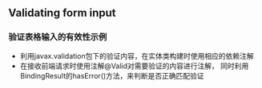 ## Validating form input
### 验证表格输入的有效性示例

   - 利用javax.validation包下的验证内容，在实体类构建时使用相应的依赖注解
   - 在接收前端请求时使用注解@Valid对需要验证的内容进行注解，
   同时利用BindingResult的hasError()方法，来判断是否正确匹配验证